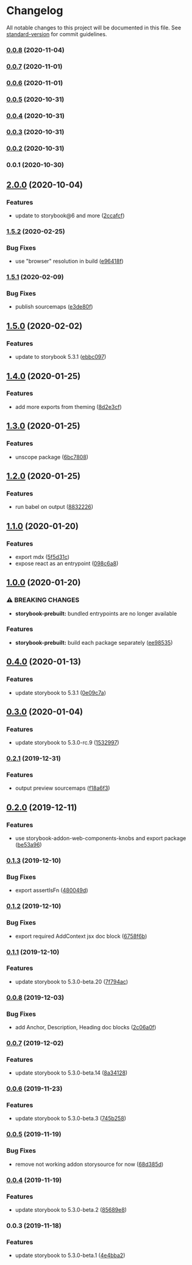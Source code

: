 # Changelog

All notable changes to this project will be documented in this file. See [standard-version](https://github.com/conventional-changelog/standard-version) for commit guidelines.

### [0.0.8](https://github.com/modernweb-dev/storybook-prebuilt/compare/v0.0.7...v0.0.8) (2020-11-04)

### [0.0.7](https://github.com/modernweb-dev/storybook-prebuilt/compare/v0.0.6...v0.0.7) (2020-11-01)

### [0.0.6](https://github.com/modernweb-dev/storybook-prebuilt/compare/v0.0.5...v0.0.6) (2020-11-01)

### [0.0.5](https://github.com/modernweb-dev/storybook-prebuilt/compare/v0.0.4...v0.0.5) (2020-10-31)

### [0.0.4](https://github.com/modernweb-dev/storybook-prebuilt/compare/v0.0.2...v0.0.4) (2020-10-31)

### [0.0.3](https://github.com/modernweb-dev/storybook-prebuilt/compare/v0.0.2...v0.0.3) (2020-10-31)

### [0.0.2](https://github.com/modernweb-dev/storybook-prebuilt/compare/v0.0.1...v0.0.2) (2020-10-31)

### 0.0.1 (2020-10-30)

## [2.0.0](https://github.com/open-wc/storybook-prebuilt/compare/v1.5.2...v2.0.0) (2020-10-04)


### Features

* update to storybook@6 and more ([2ccafcf](https://github.com/open-wc/storybook-prebuilt/commit/2ccafcf014d2530d4fb942ffec7eef346d6fdf02))

### [1.5.2](https://github.com/open-wc/storybook-prebuilt/compare/v1.5.1...v1.5.2) (2020-02-25)


### Bug Fixes

* use "browser" resolution in build ([e96418f](https://github.com/open-wc/storybook-prebuilt/commit/e96418f9ceba46116455dff51ef7b7bdbee3192e))

### [1.5.1](https://github.com/open-wc/storybook-prebuilt/compare/v1.5.0...v1.5.1) (2020-02-09)


### Bug Fixes

* publish sourcemaps ([e3de80f](https://github.com/open-wc/storybook-prebuilt/commit/e3de80f3aaeb9e25f22c9b8a3a799403a5255520))

## [1.5.0](https://github.com/open-wc/storybook-prebuilt/compare/v1.4.0...v1.5.0) (2020-02-02)


### Features

* update to storybook 5.3.1 ([ebbc097](https://github.com/open-wc/storybook-prebuilt/commit/ebbc0971afff9b27b8312523bd937ad3b3fadb9b))

## [1.4.0](https://github.com/open-wc/storybook-prebuilt/compare/v1.3.0...v1.4.0) (2020-01-25)


### Features

* add more exports from theming ([8d2e3cf](https://github.com/open-wc/storybook-prebuilt/commit/8d2e3cf081193bad5b1ff2e2594c43eb22a79317))

## [1.3.0](https://github.com/open-wc/storybook-prebuilt/compare/v1.2.0...v1.3.0) (2020-01-25)


### Features

* unscope package ([6bc7808](https://github.com/open-wc/storybook-prebuilt/commit/6bc780891322681571f6f368871ffc5f47f65b4a))

## [1.2.0](https://github.com/open-wc/storybook-prebuilt/compare/v1.1.0...v1.2.0) (2020-01-25)


### Features

* run babel on output ([8832226](https://github.com/open-wc/storybook-prebuilt/commit/88322269eb1db60bde207f84b628d793adeb010b))

## [1.1.0](https://github.com/open-wc/storybook-prebuilt/compare/v1.0.0...v1.1.0) (2020-01-20)


### Features

* export mdx ([5f5d31c](https://github.com/open-wc/storybook-prebuilt/commit/5f5d31c8cba4e5706fa429ba8583d589378a1bc0))
* expose react as an entrypoint ([098c6a8](https://github.com/open-wc/storybook-prebuilt/commit/098c6a81613a287f0cd97f50d81ead769f1af6c2))

## [1.0.0](https://github.com/open-wc/storybook-prebuilt/compare/v0.4.0...v1.0.0) (2020-01-20)


### ⚠ BREAKING CHANGES

* **storybook-prebuilt:** bundled entrypoints are no longer available

### Features

* **storybook-prebuilt:** build each package separately ([ee98535](https://github.com/open-wc/storybook-prebuilt/commit/ee985359a955dc5ba6555b67e40706c2a6cc8b22))

## [0.4.0](https://github.com/open-wc/storybook-prebuilt/compare/v0.3.0...v0.4.0) (2020-01-13)


### Features

* update storybook to 5.3.1 ([0e09c7a](https://github.com/open-wc/storybook-prebuilt/commit/0e09c7a8177192480da7af1f20826022a8ad0a85))

## [0.3.0](https://github.com/open-wc/storybook-prebuilt/compare/v0.2.1...v0.3.0) (2020-01-04)


### Features

* update storybook to 5.3.0-rc.9 ([1532997](https://github.com/open-wc/storybook-prebuilt/commit/153299799d7bb9a02b7175cbb3f873e02689f312))

### [0.2.1](https://github.com/open-wc/storybook-prebuilt/compare/v0.2.0...v0.2.1) (2019-12-31)


### Features

* output preview sourcemaps ([f18a6f3](https://github.com/open-wc/storybook-prebuilt/commit/f18a6f3b292daaa0fe4a7e936c15252b77485b70))

## [0.2.0](https://github.com/open-wc/storybook-prebuilt/compare/v0.1.3...v0.2.0) (2019-12-11)


### Features

* use storybook-addon-web-components-knobs and export package ([be53a96](https://github.com/open-wc/storybook-prebuilt/commit/be53a96726e8492244616ed44fcf7baaad3b3661))

### [0.1.3](https://github.com/open-wc/storybook-prebuilt/compare/v0.1.2...v0.1.3) (2019-12-10)


### Bug Fixes

* export assertIsFn ([480049d](https://github.com/open-wc/storybook-prebuilt/commit/480049d268c4b20db03880fe8a886442269ea59a))

### [0.1.2](https://github.com/open-wc/storybook-prebuilt/compare/v0.1.1...v0.1.2) (2019-12-10)


### Bug Fixes

* export required AddContext jsx doc block ([6758f6b](https://github.com/open-wc/storybook-prebuilt/commit/6758f6bd228e82abc36fb3c17736d4b75ab0e696))

### [0.1.1](https://github.com/open-wc/storybook-prebuilt/compare/v0.0.8...v0.1.1) (2019-12-10)


### Features

* update storybook to 5.3.0-beta.20 ([7f794ac](https://github.com/open-wc/storybook-prebuilt/commit/7f794ac6ee739fe21de22400350717af579b85d2))

### [0.0.8](https://github.com/open-wc/storybook-prebuilt/compare/v0.0.7...v0.0.8) (2019-12-03)


### Bug Fixes

* add Anchor, Description, Heading doc blocks ([2c06a0f](https://github.com/open-wc/storybook-prebuilt/commit/2c06a0fce9898f9f5082c2c3ff7ab0fcab379240))

### [0.0.7](https://github.com/open-wc/storybook-prebuilt/compare/v0.0.6...v0.0.7) (2019-12-02)


### Features

* update storybook to 5.3.0-beta.14 ([8a34128](https://github.com/open-wc/storybook-prebuilt/commit/8a341287d849c267e26721bb9871eb92176fcbec))

### [0.0.6](https://github.com/open-wc/storybook-prebuilt/compare/v0.0.5...v0.0.6) (2019-11-23)


### Features

* update storybook to 5.3.0-beta.3 ([745b258](https://github.com/open-wc/storybook-prebuilt/commit/745b2587f42a162284229a875fa23ec7138d8948))

### [0.0.5](https://github.com/open-wc/storybook-prebuilt/compare/v0.0.4...v0.0.5) (2019-11-19)


### Bug Fixes

* remove not working addon storysource for now ([68d385d](https://github.com/open-wc/storybook-prebuilt/commit/68d385d72060b2473a4b6497e4ec1d663acff261))

### [0.0.4](https://github.com/open-wc/storybook-prebuilt/compare/v0.0.3...v0.0.4) (2019-11-19)


### Features

* update storybook to 5.3.0-beta.2 ([85689e8](https://github.com/open-wc/storybook-prebuilt/commit/85689e88f41531b1999a678a878153bae1fbd890))

### 0.0.3 (2019-11-18)


### Features

* update storybook to 5.3.0-beta.1 ([4e4bba2](https://github.com/open-wc/storybook-prebuilt/commit/4e4bba265ee2e973057c8f6b6b411a1af95490a7))

